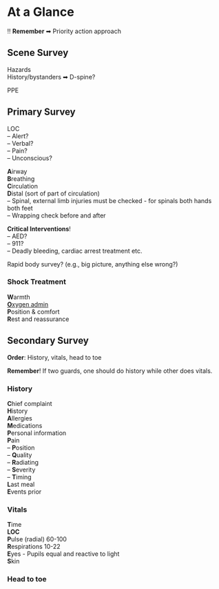 # At a Glance

‼️ **Remember** ➡ Priority action approach 

## Scene Survey

Hazards  
History/bystanders ➡ D-spine?

PPE

## Primary Survey

LOC  
– Alert?  
– Verbal?  
– Pain?  
– Unconscious?  


**A**irway  
**B**reathing  
**C**irculation  
**D**istal (sort of part of circulation)  
– Spinal, external limb injuries must be checked - for spinals both hands both feet  
– Wrapping check before and after

**Critical Interventions**!  
– AED?  
– 911?  
– Deadly bleeding, cardiac arrest treatment etc.  

Rapid body survey? (e.g., big picture, anything else wrong?)

### Shock Treatment
**W**armth  
[**O**xygen admin](/Lifeguarding/oxygen-administration/)  
**P**osition & comfort  
**R**est and reassurance   

## Secondary Survey

**Order**: History, vitals, head to toe

**Remember**! If two guards, one should do history while other does vitals. 

### History
**C**hief complaint  
**H**istory  
**A**llergies  
**M**edications  
**P**ersonal information  
**P**ain  
– **P**osition  
– **Q**uality  
– **R**adiating  
– **S**everity  
– **T**iming  
**L**ast meal  
**E**vents prior  

### Vitals  
**T**ime  
**LOC**  
**P**ulse (radial) 60-100  
**R**espirations 10-22  
**E**yes - Pupils equal and reactive to light  
**S**kin

### Head to toe
